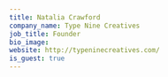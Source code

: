 ```yaml
---
title: Natalia Crawford
company_name: Type Nine Creatives
job_title: Founder
bio_image:
website: http://typeninecreatives.com/
is_guest: true
---
```

